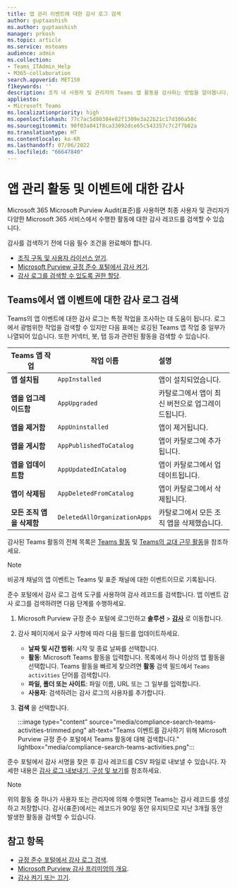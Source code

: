 ```yaml
---
title: 앱 관리 이벤트에 대한 감사 로그 검색
author: guptaashish
ms.author: guptaashish
manager: prkosh
ms.topic: article
ms.service: msteams
audience: admin
ms.collection:
- Teams_ITAdmin_Help
- M365-collaboration
search.appverid: MET150
f1keywords: ''
description: 조직 내 사용자 및 관리자의 Teams 앱 활동을 감사하는 방법을 알아봅니다.
appliesto:
- Microsoft Teams
ms.localizationpriority: high
ms.openlocfilehash: 77c7ac5d80304e82f1309e3a22b21c17d106a58c
ms.sourcegitcommit: 90f03a841f8ca33092dce65c543357c7c2f7b82a
ms.translationtype: HT
ms.contentlocale: ko-KR
ms.lasthandoff: 07/06/2022
ms.locfileid: "66647840"
---
```

# <a name="audit-for-app-management-activities-and-events"></a>앱 관리 활동 및 이벤트에 대한 감사

Microsoft 365 Microsoft Purview Audit(표준)를 사용하면 최종 사용자 및 관리자가 다양한 Microsoft 365 서비스에서 수행한 활동에 대한 감사 레코드를 검색할 수 있습니다.

감사를 검색하기 전에 다음 필수 조건을 완료해야 합니다.

* [조직 구독 및 사용자 라이선스 얻기](/microsoft-365/compliance/set-up-basic-audit).
* [Microsoft Purview 규정 준수 포털에서 감사 켜기](/microsoft-365/compliance/turn-audit-log-search-on-or-off).
* [감사 로그를 검색할 수 있도록 권한 할당](/microsoft-365/compliance/set-up-basic-audit).

## <a name="search-the-audit-logs-for-app-events-in-teams"></a>Teams에서 앱 이벤트에 대한 감사 로그 검색

Teams의 앱 이벤트에 대한 감사 로그는 특정 작업을 조사하는 데 도움이 됩니다. 로그에서 광범위한 작업을 검색할 수 있지만 다음 표에는 로깅된 Teams 앱 작업 중 일부가 나열되어 있습니다. 또한 커넥터, 봇, 탭 등과 관련된 활동을 검색할 수 있습니다.

| Teams 앱 작업                  | 작업 이름                | 설명                                              |
|-----------------------------------|------------------------------|:---------------------------------------------------------|
| **앱 설치됨**                 | `AppInstalled`               | 앱이 설치되었습니다.                                     |
| **앱을 업그레이드함**                  | `AppUpgraded`                | 카탈로그에서 앱이 최신 버전으로 업그레이드됩니다. |
| **앱을 제거함**               | `AppUninstalled`             | 앱이 제거됩니다.                                   |
| **앱을 게시함**                 | `AppPublishedToCatalog`      | 앱이 카탈로그에 추가됩니다.                          |
| **앱을 업데이트함**                   | `AppUpdatedInCatalog`        | 앱이 카탈로그에서 업데이트됩니다.                        |
| **앱이 삭제됨**                   | `AppDeletedFromCatalog`      | 앱이 카탈로그에서 삭제됩니다.                      |
| **모든 조직 앱을 삭제함** | `DeletedAllOrganizationApps` | 카탈로그에서 모든 조직 앱을 삭제했습니다.          |

감사된 Teams 활동의 전체 목록은 [Teams 활동](audit-log-events.md#teams-activities) 및 [Teams의 교대 근무 활동](audit-log-events.md#shifts-in-teams-activities)을 참조하세요.

> [!NOTE]
> 비공개 채널의 앱 이벤트는 Teams 및 표준 채널에 대한 이벤트이므로 기록됩니다.

준수 포털에서 감사 로그 검색 도구를 사용하여 감사 레코드를 검색합니다. 앱 이벤트 감사 로그를 검색하려면 다음 단계를 수행하세요.

1. Microsoft Purview 규정 준수 포털에 로그인하고 **솔루션** > **[감사](https://compliance.microsoft.com/auditlogsearch)** 로 이동합니다.
1. 감사 페이지에서 요구 사항에 따라 다음 필드를 업데이트하세요.

   * **날짜 및 시간 범위**: 시작 및 종료 날짜를 선택합니다.
   * **활동**: Microsoft Teams 활동을 입력합니다. 목록에서 하나 이상의 앱 활동을 선택합니다. Teams 활동을 빠르게 찾으려면 **활동** 검색 필드에서 `Teams activities` 단어를 검색합니다.
   * **파일, 폴더 또는 사이트**: 파일 이름, URL 또는 그 일부를 입력합니다.
   * **사용자**: 검색하려는 감사 로그의 사용자를 추가합니다.

1. **검색** 을 선택합니다.

   :::image type="content" source="media/compliance-search-teams-activities-trimmed.png" alt-text="Teams 이벤트를 감사하기 위해 Microsoft Purview 규정 준수 포털에서 Teams 활동에 대해 검색합니다." lightbox="media/compliance-search-teams-activities.png":::

준수 포털에서 감사 서명을 찾은 후 감사 레코드를 CSV 파일로 내보낼 수 있습니다. 자세한 내용은 [감사 로그 내보내기, 구성 및 보기](/microsoft-365/compliance/export-view-audit-log-records)를 참조하세요.

> [!NOTE]
> 위의 활동 중 하나가 사용자 또는 관리자에 의해 수행되면 Teams는 감사 레코드를 생성하고 저장합니다. 감사(표준)에서는 레코드가 90일 동안 유지되므로 지난 3개월 동안 발생한 활동을 검색할 수 있습니다.

## <a name="see-also"></a>참고 항목

* [규정 준수 포털에서 감사 로그 검색](/microsoft-365/compliance/search-the-audit-log-in-security-and-compliance).
* [Microsoft Purview 감사 프리미엄의 개요](/microsoft-365/compliance/advanced-audit).
* [감사 켜기 또는 끄기](/microsoft-365/compliance/turn-audit-log-search-on-or-off).

